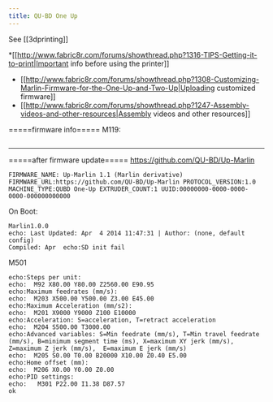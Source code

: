 ```yaml
---
title: QU-BD One Up
---
```


See [[3dprinting]]

*[[http://www.fabric8r.com/forums/showthread.php?1316-TIPS-Getting-it-to-print|Important info before using the printer]]
* [[http://www.fabric8r.com/forums/showthread.php?1308-Customizing-Marlin-Firmware-for-the-One-Up-and-Two-Up|Uploading customized firmware]]
* [[http://www.fabric8r.com/forums/showthread.php?1247-Assembly-videos-and-other-resources|Assembly videos and other resources]]

=====firmware info=====
M119:
```FIRMWARE_NAME:Marlin V1; Sprinter/grbl mashup for gen6 FIRMWARE_URL:https://github.com/ErikZalm/Marlin/ PROTOCOL_VERSION:1.0 MACHINE_TYPE:RapidBot3 EXTRUDER_COUNT:1 UUID:00000000-0000-0000-0000-000000000000
```
---------
=====after firmware update=====
https://github.com/QU-BD/Up-Marlin
```
FIRMWARE_NAME: Up-Marlin 1.1 (Marlin derivative) FIRMWARE_URL:https://github.com/QU-BD/Up-Marlin PROTOCOL_VERSION:1.0 MACHINE_TYPE:QUBD One-Up EXTRUDER_COUNT:1 UUID:00000000-0000-0000-0000-000000000000
```
On Boot:
```
Marlin1.0.0
echo: Last Updated: Apr  4 2014 11:47:31 | Author: (none, default config)
Compiled: Apr  echo:SD init fail
```
M501
```echo:Hardcoded Default Settings Loaded
echo:Steps per unit:
echo:  M92 X80.00 Y80.00 Z2560.00 E90.95
echo:Maximum feedrates (mm/s):
echo:  M203 X500.00 Y500.00 Z3.00 E45.00
echo:Maximum Acceleration (mm/s2):
echo:  M201 X9000 Y9000 Z100 E10000
echo:Acceleration: S=acceleration, T=retract acceleration
echo:  M204 S500.00 T3000.00
echo:Advanced variables: S=Min feedrate (mm/s), T=Min travel feedrate (mm/s), B=minimum segment time (ms), X=maximum XY jerk (mm/s),  Z=maximum Z jerk (mm/s),  E=maximum E jerk (mm/s)
echo:  M205 S0.00 T0.00 B20000 X10.00 Z0.40 E5.00
echo:Home offset (mm):
echo:  M206 X0.00 Y0.00 Z0.00
echo:PID settings:
echo:   M301 P22.00 I1.38 D87.57
ok
```
